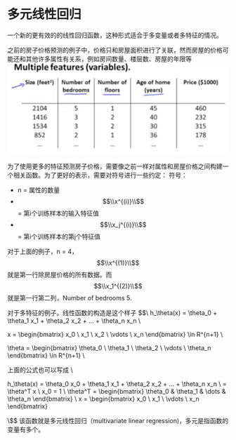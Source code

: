 # 多元线性回归 
一个新的更有效的的线性回归函数，这种形式适合于多变量或者多特征的情况。

之前的房子价格预测的例子中，价格只和房屋面积进行了关联，然而房屋的价格可能还和其他许多属性有关系，例如房间数量、楼层数、房屋的年限等
![](/assets/house_price_pridict1.png)

为了使用更多的特征预测房子价格，需要像之前一样对属性和房屋价格之间构建一个相关函数。为了更好的表示，需要对符号进行一些约定：
符号：
- n = 属性的数量
- $$\\x^{(i)}\\$$ = 第i个训练样本的输入特征值
- $$\\x_j^{(i)}\\$$ = 第i个训练样本的第j个特征值

对于上面的例子，n = 4，$$\\x^{(1)}\\$$就是第一行除房屋价格的所有数据。而$$\\x_1^{(2)}\\$$就是第一行第二列，Number of bedrooms 5.

对于多特征的例子。线性函数的构造是这个样子
$$\\
h_\theta(x) = \theta_0 + \theta_1 x_1 + \theta_2 x_2 + ... + \theta_n x_n \\

x = \begin{bmatrix} x_0 \\ x_1 \\ x_2 \\ \vdots \\ x_n \end{bmatrix} \in R^{n+1}  \\

\theta = \begin{bmatrix} \theta_0 \\ \theta_1 \\ \theta_2 \\ \vdots \\ \theta_n \end{bmatrix} \in R^{n+1}  \\

上面的公式也可以写成 \\

h_\theta(x) = \theta_0 x_0 + \theta_1 x_1 + \theta_2 x_2 + ... + \theta_n x_n \\
= \theta^T x \\
x_0 = 1 \\
\theta^T = \begin{bmatrix} \theta_0 & \theta_1 & \dots & \theta_n \end{bmatrix} \\
x = \begin{bmatrix} x_0 \\ x_1 \\ \vdots \\ x_n \end{bmatrix}

\\$$
该函数就是多元线性回归（multivariate linear regression)，多元是指函数的变量有多个。